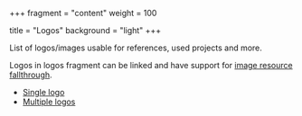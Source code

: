+++
fragment = "content"
weight = 100

title = "Logos"
background = "light"
+++

List of logos/images usable for references, used projects and more.

Logos in logos fragment can be linked and have support for [image resource
fallthrough](https://github.com/okkur/syna/blob/master/docs/README.md#image-resource-fallthrough).

- [Single logo](#logos_only)
- [Multiple logos](#logos)
